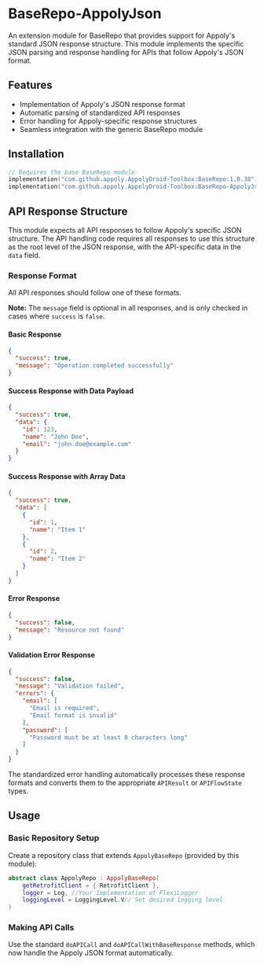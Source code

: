 # BaseRepo-AppolyJson

An extension module for BaseRepo that provides support for Appoly's standard JSON response structure. This module implements the specific JSON parsing and response handling for APIs that follow
Appoly's JSON format.

## Features

- Implementation of Appoly's JSON response format
- Automatic parsing of standardized API responses
- Error handling for Appoly-specific response structures
- Seamless integration with the generic BaseRepo module

## Installation

```gradle.kts
// Requires the base BaseRepo module
implementation("com.github.appoly.AppolyDroid-Toolbox:BaseRepo:1.0.38")
implementation("com.github.appoly.AppolyDroid-Toolbox:BaseRepo-AppolyJson:1.0.38")
```

## API Response Structure

This module expects all API responses to follow Appoly's specific JSON structure. The API handling code requires all responses to use this structure as the root level of the JSON response, with the
API-specific data in the `data` field.

### Response Format

All API responses should follow one of these formats.

**Note:** The `message` field is optional in all responses, and is only checked in cases where `success` is `false`.

#### Basic Response

```json
{
  "success": true,
  "message": "Operation completed successfully"
}
```

#### Success Response with Data Payload

```json
{
  "success": true,
  "data": {
    "id": 123,
    "name": "John Doe",
    "email": "john.doe@example.com"
  }
}
```

#### Success Response with Array Data

```json
{
  "success": true,
  "data": [
    {
      "id": 1,
      "name": "Item 1"
    },
    {
      "id": 2,
      "name": "Item 2"
    }
  ]
}
```

#### Error Response

```json
{
  "success": false,
  "message": "Resource not found"
}
```

#### Validation Error Response

```json
{
  "success": false,
  "message": "Validation failed",
  "errors": {
    "email": [
      "Email is required",
      "Email format is invalid"
    ],
    "password": [
      "Password must be at least 8 characters long"
    ]
  }
}
```

The standardized error handling automatically processes these response formats and converts them to the appropriate `APIResult` or `APIFlowState` types.

## Usage

### Basic Repository Setup

Create a repository class that extends `AppolyBaseRepo` (provided by this module):

```kotlin
abstract class AppolyRepo : AppolyBaseRepo(
	getRetrofitClient = { RetrofitClient },
	logger = Log, //Your Implementation of FlexiLogger
	loggingLevel = LoggingLevel.V// Set desired logging level
)
```

### Making API Calls

Use the standard `doAPICall` and `doAPICallWithBaseResponse` methods, which now handle the Appoly JSON format automatically.
